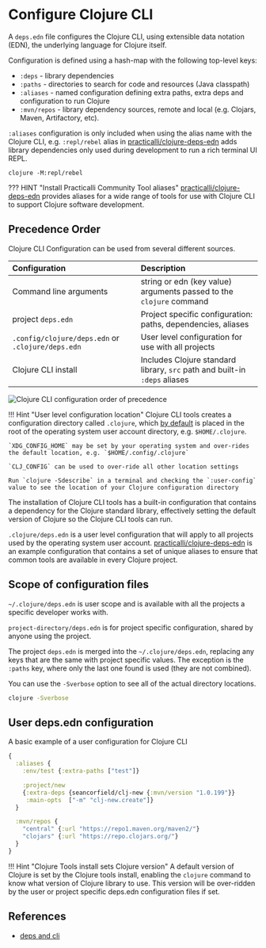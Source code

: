 # Configure Clojure CLI

A `deps.edn` file configures the Clojure CLI, using extensible data notation (EDN), the underlying language for Clojure itself.

Configuration is defined using a hash-map with the following top-level keys:

* `:deps` - library dependencies
* `:paths` - directories to search for code and resources (Java classpath)
* `:aliases` - named configuration defining extra paths, extra deps and configuration to run Clojure
* `:mvn/repos` - library dependency sources, remote and local (e.g. Clojars, Maven, Artifactory, etc).

`:aliases` configuration is only included when using the alias name with the Clojure CLI, e.g. `:repl/rebel` alias in [practicalli/clojure-deps-edn](https://github.com/practicalli/clojure-deps-edn) adds library dependencies only used during development to run a rich terminal UI REPL.

```shell
clojure -M:repl/rebel
```

??? HINT "Install Practicalli Community Tool aliases"
    [practicalli/clojure-deps-edn](https://github.com/practicalli/clojure-deps-edn) provides aliases for a wide range of tools for use with Clojure CLI to support Clojure software development.


## Precedence Order

Clojure CLI Configuration can be used from several different sources.

| Configuration                                     | Description                                                                |
|:--------------------------------------------------|:---------------------------------------------------------------------------|
| Command line arguments                            | string or edn (key value) arguments passed to the `clojure` command        |
| project `deps.edn`                                | Project specific configuration: paths, dependencies, aliases               |
| `.config/clojure/deps.edn` or `.clojure/deps.edn` | User level configuration for use with all projects                         |
| Clojure CLI install                               | Includes Clojure standard library, `src` path and built-in `:deps` aliases |


![Clojure CLI configuration order of precedence](https://raw.githubusercontent.com/practicalli/graphic-design/live/clojure/clojure-cli/clojure-cli-configuration-precedence.png)

!!! Hint "User level configuration location"
    Clojure CLI tools creates a configuration directory called `.clojure`, which [by default](https://clojure.org/reference/deps_and_cli#_deps_edn_sources) is placed in the root of the operating system user account directory, e.g. `$HOME/.clojure`.

    `XDG_CONFIG_HOME` may be set by your operating system and over-rides the default location, e.g. `$HOME/.config/.clojure`

    `CLJ_CONFIG` can be used to over-ride all other location settings

    Run `clojure -Sdescribe` in a terminal and checking the `:user-config` value to see the location of your Clojure configuration directory


The installation of Clojure CLI tools has a built-in configuration that contains a dependency for the Clojure standard library, effectively setting the default version of Clojure so the Clojure CLI tools can run.

`.clojure/deps.edn` is a user level configuration that will apply to all projects used by the operating system user account.  [practicalli/clojure-deps-edn](https://github.com/practicalli/clojure-deps-edn) is an example configuration that contains a set of unique aliases to ensure that common tools are available in every Clojure project.


## Scope of configuration files
`~/.clojure/deps.edn` is user scope and is available with all the projects a specific developer works with.

`project-directory/deps.edn` is for project specific configuration, shared by anyone using the project.

The project `deps.edn` is merged into the `~/.clojure/deps.edn`, replacing any keys that are the same with project specific values. The exception is the `:paths` key, where only the last one found is used (they are not combined).

You can use the `-Sverbose` option to see all of the actual directory locations.

```bash
clojure -Sverbose
```

## User deps.edn configuration

A basic example of a user configuration for Clojure CLI

```clojure
{
  :aliases {
    :env/test {:extra-paths ["test"]}

    :project/new
    {:extra-deps {seancorfield/clj-new {:mvn/version "1.0.199"}}
     :main-opts  ["-m" "clj-new.create"]}
  }

  :mvn/repos {
    "central" {:url "https://repo1.maven.org/maven2/"}
    "clojars" {:url "https://repo.clojars.org/"}
  }
}
```

!!! Hint "Clojure Tools install sets Clojure version"
    A default version of Clojure is set by the Clojure tools install, enabling the `clojure` command to know what version of Clojure library to use.  This version will be over-ridden by the user or project specific deps.edn configuration files if set.


## References

* [deps and cli](https://clojure.org/reference/deps_and_cli)
